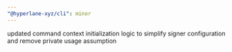 ```yaml
---
"@hyperlane-xyz/cli": minor
---
```


updated command context initialization logic to simplify signer configuration and remove private usage assumption
